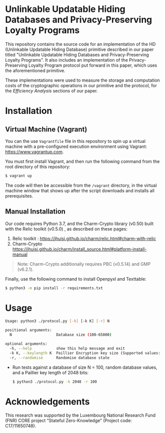 <!--
SPDX-FileCopyrightText: 2021 University of Luxembourg
SPDX-License-Identifier: GPL-3.0-or-later
SPDXVersion: SPDX-2.2

Authors: 
       Aditya Damodaran, aditya.damodaran@uni.lu
       Alfredo Rial, alfredo.rial@uni.lu
-->
# Unlinkable Updatable Hiding Databases and Privacy-Preserving Loyalty Programs

This repository contains the source code for an implementation of the HD (Unlinkable Updatable Hiding Database) primitive described in our paper titled "Unlinkable Updatable Hiding Databases and Privacy-Preserving Loyalty Programs". It also includes an implementation of the Privacy-Preserving Loyalty Program protocol put forward in this paper, which uses the aforementioned primitive. 

These implementations were used to measure the storage and computation costs of the cryptographic operations in our primitive and the protocol, for the _Efficiency Analysis_ sections of our paper.


# Installation

## Virtual Machine (Vagrant)
You can the use `Vagrantfile` file in this repository to spin up a virtual machine with a pre-configured execution environment using Vagrant: https://www.vagrantup.com.

You must first install Vagrant, and then run the following command from the root directory of this repository:
```bash
$ vagrant up
```

The code will then be accessible from the `/vagrant` directory, in the virtual machine window that shows up after the script downloads and installs all prerequisites.


## Manual Installation
Our code requires Python 3.7, and the Charm-Crypto library (v0.50) built with the Relic toolkit (v0.5.0) , as described on these pages:

1. Relic toolkit : https://jhuisi.github.io/charm/relic.html#charm-with-relic
2. Charm-Crypto https://jhuisi.github.io/charm/install_source.html#platform-install-manual

> Note: Charm-Crypto additionally requires PBC (v0.5.14) and GMP (v6.2.1). 

Finally, use the following command to install Openpyxl and Texttable: 
```bash
$ python3 -m pip install -r requirements.txt
```


# Usage
```bash
Usage: python3 ./protocol.py [-h] [-k K] [-r] N

positional arguments:
  N                    Database size (100-65000)

optional arguments:
  -h, --help           show this help message and exit
  -k K, --keylength K  Paillier Encryption key size (Supported values: 1024, 2048)
  -r, --randomise      Randomise database state 
```

 - Run tests against a database of size N = 100, random database values, and a Paillier key length of 2048 bits:
   ```bash
   $ python3 ./protocol.py -k 2048 -r 100
   ```

# Acknowledgements

This research was supported by the Luxembourg National Research Fund (FNR) CORE
project “Stateful Zero-Knowledge” (Project code: C17/11650748).